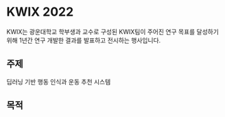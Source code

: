 # KWIX 2022
KWIX는 광운대학교 학부생과 교수로 구성된 KWIX팀이 주어진 연구 목표를 달성하기 위해 1년간 연구 개발한 결과를 발표하고 전시하는 행사입니다.

## 주제
딥러닝 기반 행동 인식과 운동 추천 시스템

## 목적

